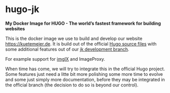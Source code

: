 # hugo-jk

**My Docker Image for HUGO - The world’s fastest framework for building websites**

This is the docker image we use to build and develop our website <https://kuetemeier.de>.
It is build out of the official [Hugo source files](https://github.com/gohugoio/hugo)
with some additional features out of our [jk development branch](https://github.com/kuetemeier/hugo/tree/jk).

For example support for [imgIX](https://www.imgix.com/) and ImageProxy.

When time has come, we will try to integrate this in the official Hugo project. Some features just need a
litte bit more polishing some more time to evolve and some just simply more documentation, before they may be
integrated in the official branch (the decision to do so is beyond our control).

